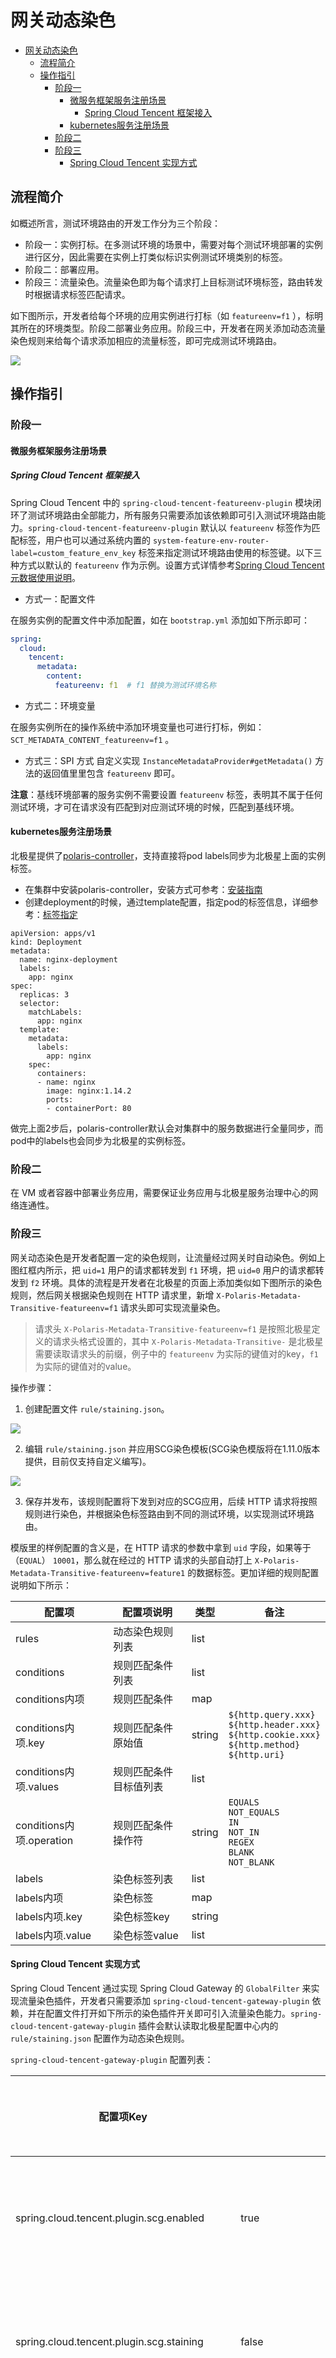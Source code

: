 # 网关动态染色

- [网关动态染色](#网关动态染色)
  - [流程简介](#流程简介)
  - [操作指引](#操作指引)
    - [阶段一](#阶段一)
        - [微服务框架服务注册场景](#微服务框架服务注册场景)
            - [Spring Cloud Tencent 框架接入](#spring-cloud-tencent-框架接入)
        - [kubernetes服务注册场景](#kubernetes服务注册场景)
    - [阶段二](#阶段二)
    - [阶段三](#阶段三)
        - [Spring Cloud Tencent 实现方式](#spring-cloud-tencent-实现方式)

## 流程简介

如概述所言，测试环境路由的开发工作分为三个阶段：

- 阶段一：实例打标。在多测试环境的场景中，需要对每个测试环境部署的实例进行区分，因此需要在实例上打类似标识实例测试环境类别的标签。
- 阶段二：部署应用。
- 阶段三：流量染色。流量染色即为每个请求打上目标测试环境标签，路由转发时根据请求标签匹配请求。

如下图所示，开发者给每个环境的应用实例进行打标（如 `featureenv=f1` ），标明其所在的环境类型。阶段二部署业务应用。阶段三中，开发者在网关添加动态流量染色规则来给每个请求添加相应的流量标签，即可完成测试环境路由。

![](assets/gateway_dynamic_staining.png)

## 操作指引

### 阶段一

#### 微服务框架服务注册场景

##### Spring Cloud Tencent 框架接入

Spring Cloud Tencent 中的 `spring-cloud-tencent-featureenv-plugin` 模块闭环了测试环境路由全部能力，所有服务只需要添加该依赖即可引入测试环境路由能力。`spring-cloud-tencent-featureenv-plugin` 默认以 `featureenv` 标签作为匹配标签，用户也可以通过系统内置的 `system-feature-env-router-label=custom_feature_env_key` 标签来指定测试环境路由使用的标签键。以下三种方式以默认的 `featureenv` 作为示例。设置方式详情参考[Spring Cloud Tencent 元数据使用说明](https://github.com/Tencent/spring-cloud-tencent/wiki/Spring-Cloud-Tencent-Metadata-Transfer-%E4%BD%BF%E7%94%A8%E6%8C%87%E5%8D%97#%E4%BD%BF%E7%94%A8%E8%AF%B4%E6%98%8E)。

- 方式一：配置文件

在服务实例的配置文件中添加配置，如在 `bootstrap.yml` 添加如下所示即可：

```yml
spring:
  cloud:
    tencent:
      metadata:
        content:
          featureenv: f1  # f1 替换为测试环境名称
```

- 方式二：环境变量

在服务实例所在的操作系统中添加环境变量也可进行打标，例如：`SCT_METADATA_CONTENT_featureenv=f1` 。

- 方式三：SPI 方式
自定义实现 `InstanceMetadataProvider#getMetadata()` 方法的返回值里里包含 `featureenv` 即可。

**注意**：基线环境部署的服务实例不需要设置 `featureenv` 标签，表明其不属于任何测试环境，才可在请求没有匹配到对应测试环境的时候，匹配到基线环境。

#### kubernetes服务注册场景

北极星提供了[polaris-controller](https://github.com/polarismesh/polaris-controller)，支持直接将pod labels同步为北极星上面的实例标签。

- 在集群中安装polaris-controller，安装方式可参考：[安装指南](https://github.com/polarismesh/polaris-controller/blob/main/README-zh.md#%E5%AE%89%E8%A3%85%E8%AF%B4%E6%98%8E)
- 创建deployment的时候，通过template配置，指定pod的标签信息，详细参考：[标签指定](https://kubernetes.io/docs/concepts/workloads/controllers/deployment/)

```
apiVersion: apps/v1
kind: Deployment
metadata:
  name: nginx-deployment
  labels:
    app: nginx
spec:
  replicas: 3
  selector:
    matchLabels:
      app: nginx
  template:
    metadata:
      labels:
        app: nginx
    spec:
      containers:
      - name: nginx
        image: nginx:1.14.2
        ports:
        - containerPort: 80
```

做完上面2步后，polaris-controller默认会对集群中的服务数据进行全量同步，而pod中的labels也会同步为北极星的实例标签。

### 阶段二

在 VM 或者容器中部署业务应用，需要保证业务应用与北极星服务治理中心的网络连通性。

### 阶段三

网关动态染色是开发者配置一定的染色规则，让流量经过网关时自动染色。例如上图红框内所示，把 `uid=1` 用户的请求都转发到 `f1` 环境，把 `uid=0` 用户的请求都转发到 `f2` 环境。具体的流程是开发者在北极星的页面上添加类似如下图所示的染色规则，然后网关根据染色规则在 HTTP 请求里，新增 `X-Polaris-Metadata-Transitive-featureenv=f1` 请求头即可实现流量染色。

> 请求头 `X-Polaris-Metadata-Transitive-featureenv=f1` 是按照北极星定义的请求头格式设置的，其中 `X-Polaris-Metadata-Transitive-` 是北极星需要读取请求头的前缀，例子中的 `featureenv` 为实际的键值对的key，`f1` 为实际的键值对的value。

操作步骤：

1. 创建配置文件 `rule/staining.json`。

![](assets/create_staining_rule.png)

2. 编辑 `rule/staining.json` 并应用SCG染色模板(SCG染色模版将在1.11.0版本提供，目前仅支持自定义编写)。

![](assets/apply_staining_template.png)

3. 保存并发布，该规则配置将下发到对应的SCG应用，后续 HTTP 请求将按照规则进行染色，并根据染色标签路由到不同的测试环境，以实现测试环境路由。

模版里的样例配置的含义是，在 HTTP 请求的参数中拿到 `uid` 字段，如果等于（`EQUAL`） `10001`，那么就在经过的 HTTP 请求的头部自动打上 `X-Polaris-Metadata-Transitive-featureenv=feature1` 的数据标签。更加详细的规则配置说明如下所示：

| 配置项  | 配置项说明   | 类型 | 备注 |
|---------|----------------------------|------- | ------------------|
| rules  | 动态染色规则列表   | list | |
| conditions  | 规则匹配条件列表   | list ||
| conditions内项  | 规则匹配条件   | map | |
| conditions内项.key  | 规则匹配条件原始值   | string | `${http.query.xxx}` <br> `${http.header.xxx}` <br> `${http.cookie.xxx}` <br> `${http.method}` <br> `${http.uri}`|
| conditions内项.values  | 规则匹配条件目标值列表   | list ||
| conditions内项.operation  | 规则匹配条件操作符   | string |`EQUALS` <br> `NOT_EQUALS` <br> `IN` <br> `NOT_IN` <br> `REGEX` <br> `BLANK` <br> `NOT_BLANK` |
| labels  | 染色标签列表   | list ||
| labels内项  | 染色标签   | map | |
| labels内项.key  | 染色标签key   | string | |
| labels内项.value  | 染色标签value   | list ||

#### Spring Cloud Tencent 实现方式

Spring Cloud Tencent 通过实现 Spring Cloud Gateway 的 `GlobalFilter` 来实现流量染色插件，开发者只需要添加 `spring-cloud-tencent-gateway-plugin` 依赖，并在配置文件打开如下所示的染色插件开关即可引入流量染色能力。`spring-cloud-tencent-gateway-plugin` 插件会默认读取北极星配置中心内的 `rule/staining.json` 配置作为动态染色规则。

`spring-cloud-tencent-gateway-plugin` 配置列表：

| 配置项Key                                          | 默认值                        | 是否必填 | 配置项说明                     |
|-------------------------------------------------|----------------------------|------|---------------------------|
| spring.cloud.tencent.plugin.scg.enabled | true | 否   | 是否开启网关插件               |
| spring.cloud.tencent.plugin.scg.staining | false | 否    | 是否开启网关染色               |
| spring.cloud.tencent.plugin.scg.staining.rule-staining.enabled | true | 否    | 是否开启网关动态规则染色               |
| spring.cloud.tencent.plugin.scg.staining.rule-staining.namespace | ${spring.cloud.tencent.namespace:default} | 否    | 网关动态规则命名空间               |
| spring.cloud.tencent.plugin.scg.staining.rule-staining.group | ${spring.application.name:spring-cloud-gateway} | 否    | 网关动态规则配置分组          |
| spring.cloud.tencent.plugin.scg.staining.rule-staining.fileName | rule/staining.json | 否    | 网关动态规则文件名               |